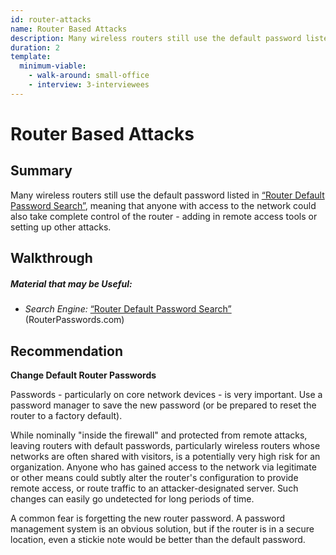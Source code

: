 ```yaml
---
id: router-attacks
name: Router Based Attacks
description: Many wireless routers still use the default password listed in [“Router Default Password...
duration: 2
template:
  minimum-viable:
    - walk-around: small-office
    - interview: 3-interviewees
---
```

# Router Based Attacks

## Summary

Many wireless routers still use the default password listed in [“Router Default Password Search”](http://www.routerpasswords.com/), meaning that anyone with access to the network could also take complete control of the router - adding in remote access tools or setting up other attacks.




## Walkthrough

##### Material that may be Useful:

  * *Search Engine:* [“Router Default Password Search”](http://www.routerpasswords.com/) (RouterPasswords.com)

## Recommendation

**Change Default Router Passwords**

Passwords - particularly on core network devices - is very important.  Use a password manager to save the new password (or be prepared to reset the router to a factory default).

While nominally "inside the firewall" and protected from remote attacks, leaving routers with default passwords, particularly wireless routers whose networks are often shared with visitors, is a potentially very high risk for an organization.  Anyone who has gained access to the network via legitimate or other means could subtly alter the router's configuration to provide remote access, or route traffic to an attacker-designated server.  Such changes can easily go undetected for long periods of time.

A common fear is forgetting the new router password.  A password management system is an obvious solution, but if the router is in a secure location, even a stickie note would be better than the default password.
